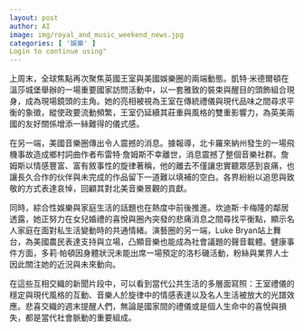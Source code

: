 ```yaml
---
layout: post
author: AI
image: img/royal_and_music_weekend_news.jpg
categories: [ '娛樂' ]
Login to continue using"
---
```

上周末，全球焦點再次聚焦英國王室與美國娛樂圈的兩端動態。凱特·米德爾頓在溫莎城堡舉辦的一場重要國家訪問活動中，以一套雅致的裝束與醒目的頭飾組合現身，成為現場鏡頭的主角。她的亮相被視為王室在傳統禮儀與現代品味之間尋求平衡的象徵，縱使政要流動頻繁，王室仍延續其莊重與風格的雙重影響力，為英美兩國的友好關係增添一絲難得的儀式感。

在另一端，美國音樂圈傳出令人震撼的消息。據報導，北卡羅來納州發生的一場飛機事故造成鄉村詞曲作者布雷特·詹姆斯不幸離世，消息震撼了整個音樂社群。詹姆斯以情感豐富、富有敘事性的旋律著稱，他的離去不僅讓忠實聽眾感到哀痛，也讓長久合作的伙伴與未完成的作品留下一道難以填補的空白。各界紛紛以追思與致敬的方式表達哀悼，回顧其對北美音樂景觀的貢獻。

同時，綜合性娛樂與家庭生活的話題也在熱度中前後推進。坎迪斯·卡梅隆的鄰居透露，她正努力在女兒婚禮的喜悅與圈內突發的悲痛消息之間尋找平衡點，顯示名人家庭在面對私生活變動時的共通情緒。演藝圈的另一端，Luke Bryan站上舞台，為美國農民表達支持與立場，凸顯音樂也能成為社會議題的聲音載體。健康事件方面，多莉·帕頓因身體狀況未能出席一場預定的洛杉磯活動，粉絲與業界人士因此關注她的近況與未來動向。

在這些互相交織的新聞片段中，可以看到當代公共生活的多層面寫照：王室禮儀的穩定與現代風格的互動、音樂人於旋律中的情感表達以及名人生活被放大的光譜效應。悲喜交織的週末提醒人們，無論是國家間的禮儀或是個人生命中的喜悅與損失，都是當代社會脈動的重要組成。